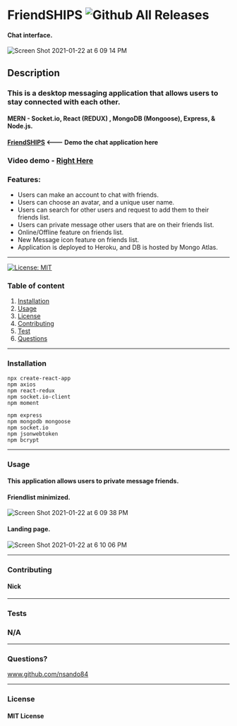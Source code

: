 # **FriendSHIPS**   ![Github All Releases](https://img.shields.io/github/contributors/nsando84/friendSHIPS)   

#### Chat interface.
![Screen Shot 2021-01-22 at 6 09 14 PM](https://user-images.githubusercontent.com/67135603/105565729-28627100-5cdd-11eb-9dd2-f4f46b521bb5.png)


  ## **Description**

  

  ### This is a desktop messaging application that allows users to stay connected with each other.
  
  #### MERN - Socket.io, React (REDUX) , MongoDB (Mongoose), Express, & Node.js.

 #### [**FriendSHIPS**](https://friendshipsapp.herokuapp.com/) <--- Demo the chat application here
 
 ### Video demo - [Right Here](https://drive.google.com/file/d/1bo5XC-nXV4b6BsefW0DfaG1B6XMzKbpO/view)
 
  ### Features:
  
  - Users can make an account to chat with friends.
  - Users can choose an avatar, and a unique user name.
  - Users can search for other users and request to add them to their friends list.
  - Users can private message other users that are on their friends list.
  - Online/Offline feature on friends list.
  - New Message icon feature on friends list.
  - Application is deployed to Heroku, and DB is hosted by Mongo Atlas.
  
---

[![License: MIT](https://img.shields.io/badge/License-MIT-yellow.svg)](https://opensource.org/licenses/MIT)

  ### Table of content
  1. [Installation](#installation)
  2. [Usage](#usage)
  3. [License](#license)
  4. [Contributing](#contributing)
  5. [Test](#test)
  6. [Questions](#questions)

---

### **Installation**
 
    npx create-react-app
    npm axios
    npm react-redux
    npm socket.io-client
    npm moment
    
    npm express
    npm mongodb mongoose
    npm socket.io
    npm jsonwebtoken
    npm bcrypt
    
     
---

### **Usage**

#### This application allows users to private message friends. 

#### Friendlist minimized.
![Screen Shot 2021-01-22 at 6 09 38 PM](https://user-images.githubusercontent.com/67135603/105565730-2a2c3480-5cdd-11eb-9a01-9b1243c98735.png)

#### Landing page.
![Screen Shot 2021-01-22 at 6 10 06 PM](https://user-images.githubusercontent.com/67135603/105565731-2b5d6180-5cdd-11eb-8962-0bc7b3606ff6.png)

---

### **Contributing**

#### Nick

---

### **Tests**

### N/A

---

### **Questions?**

www.github.com/nsando84

---

### **License**

#### MIT License
